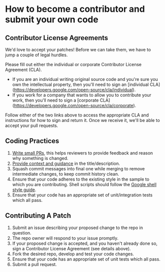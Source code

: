 # How to become a contributor and submit your own code

## Contributor License Agreements

We'd love to accept your patches! Before we can take them, we
have to jump a couple of legal hurdles.

Please fill out either the individual or corporate Contributor License Agreement
(CLA).

  * If you are an individual writing original source code and you're sure you
    own the intellectual property, then you'll need to sign an [individual CLA]
    (https://developers.google.com/open-source/cla/individual).
  * If you work for a company that wants to allow you to contribute your work,
    then you'll need to sign a [corporate CLA]
    (https://developers.google.com/open-source/cla/corporate).

Follow either of the two links above to access the appropriate CLA and
instructions for how to sign and return it. Once we receive it, we'll be able to
accept your pull requests.

## Coding Practices
1. [Write small PRs](https://docs.github.com/en/pull-requests/collaborating-with-pull-requests/getting-started/best-practices-for-pull-requests#write-small-prs), this helps reviewers to provide feedback and reason why something is changed. 
1. [Provide context and guidance](https://docs.github.com/en/pull-requests/collaborating-with-pull-requests/getting-started/best-practices-for-pull-requests#provide-context-and-guidance) in the title/description.
1. Squash commit messages into final one while merging to remove intermediate changes, to keep commit history clean.
1. Ensure that your code adheres to the existing style in the sample to which you are contributing. Shell scripts should follow the [Google shell style guide](https://google.github.io/styleguide/shell.xml).
1. Ensure that your code has an appropriate set of unit/integration tests which all pass.
   
## Contributing A Patch

1. Submit an issue describing your proposed change to the repo in question.
1. The repo owner will respond to your issue promptly.
1. If your proposed change is accepted, and you haven't already done so, sign a
   Contributor License Agreement (see details above).
1. Fork the desired repo, develop and test your code changes.
1. Ensure that your code has an appropriate set of unit tests which all pass.
1. Submit a pull request.
